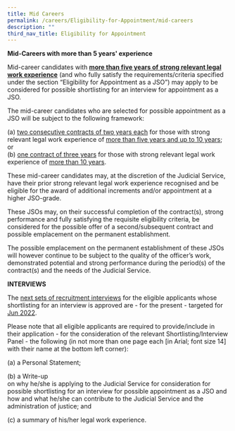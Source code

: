 ```yaml
---
title: Mid Careers
permalink: /careers/Eligibility-for-Appointment/mid-careers
description: ""
third_nav_title: Eligibility for Appointment
---
```

**Mid-Careers with more than 5 years' experience**

Mid-career candidates with <u> **more than five years of strong relevant legal work experience**</u> (and who fully satisfy the requirements/criteria specified under the section “Eligibility for Appointment as a JSO”) may apply to be considered for possible shortlisting for an interview for appointment as a 
JSO.

The mid-career candidates who are selected for possible appointment as a JSO will be subject to the following framework:

(a) <u>two consecutive contracts of two years each</u> for those with strong relevant legal work experience of <u>more than five years and up to 10 years</u>; or<br>
(b) <u>one contract of three years</u> for those with strong relevant legal work experience of <u>more than 10 years</u>.


These mid-career candidates may, at the discretion of the Judicial Service, have their prior strong relevant legal work experience recognised and be eligible for the award of additional increments and/or appointment at a higher JSO-grade.

These JSOs may, on their successful completion of the contract(s), strong performance and fully satisfying the requisite eligibility criteria, be considered for the possible offer of a second/subsequent contract and possible emplacement on the permanent establishment.

The possible emplacement on the permanent establishment of these JSOs will however continue to be subject to the quality of the officer’s work, demonstrated potential and strong performance during the period(s) of the contract(s) and the needs of the Judicial Service. 

 
**INTERVIEWS**

The <u>next sets of recruitment interviews</u> for the eligible applicants whose shortlisting for an interview is approved are - for the present - targeted for <u>Jun 2022</u>.

Please note that all eligible applicants are required to provide/include in their application - for the consideration of the relevant Shortlisting/Interview Panel - the following (in not more than one page each [in Arial; font size 14] with their name at the bottom left corner):

(a) a Personal Statement;

(b) a Write-up<br> on why he/she is applying to the Judicial Service for consideration for possible shortlisting for an interview for possible appointment as a JSO and how and what he/she can contribute to the Judicial Service and the administration of justice; and

(c) a summary of his/her legal work experience.